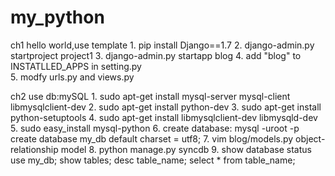 my_python
=========
ch1 hello world,use template
    1. pip install Django==1.7
    2. django-admin.py startproject project1
    3. django-admin.py startapp blog
    4. add "blog" to INSTATLLED_APPS in setting.py  
    5. modfy urls.py and views.py

ch2 use db:mySQL
    1. sudo apt-get install mysql-server mysql-client libmysqlclient-dev
    2. sudo apt-get install python-dev
    3. sudo apt-get install  python-setuptools
    4. sudo apt-get install libmysqlclient-dev libmysqld-dev
    5. sudo easy_install mysql-python
    6. create database:
            mysql -uroot -p
            create database my_db default charset = utf8;
    7. vim blog/models.py
        object-relationship model
    8. python manage.py syncdb
    9. show database status
            use my_db;
            show tables;
            desc table_name;
            select * from table_name;
